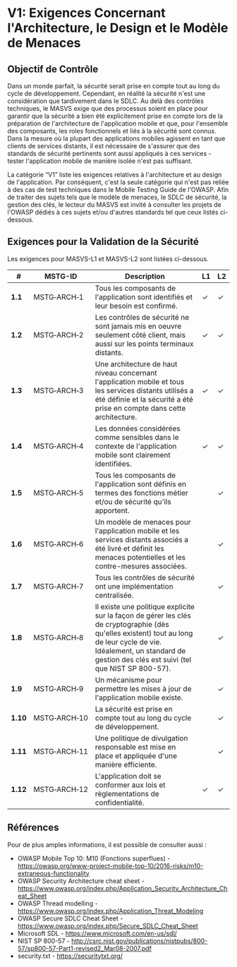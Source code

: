 # V1: Exigences Concernant l'Architecture, le Design et le Modèle de Menaces

## Objectif de Contrôle

Dans un monde parfait, la sécurité serait prise en compte tout au long du cycle de développement. Cependant, en réalité la sécurité n'est une considération que tardivement dans le SDLC. Au delà des contrôles techniques, le MASVS exige que des processus soient en place pour garantir que la sécurité a bien été explicitement prise en compte lors de la préparation de l'architecture de l'application mobile et que, pour l'ensemble des composants, les roles fonctionnels et liés à la sécurité sont connus. Dans la mesure où la plupart des applications mobiles agissent en tant que clients de services distants, il est nécessaire de s'assurer que des standards de sécurité pertinents sont aussi appliqués à ces services - tester l'application mobile de manière isolée n'est pas suffisant.

La catégorie “V1” liste les exigences relatives à l'architecture et au design de l'application. Par conséquent, c'est la seule catégorie qui n'est pas reliée à des cas de test techniques dans le Mobile Testing Guide de l'OWASP. Afin de traiter des sujets tels que le modèle de menaces, le SDLC de sécurité, la gestion des clés, le lecteur du MASVS est invité à consulter les projets de l'OWASP dédiés à ces sujets et/ou d'autres standards tel que ceux listés ci-dessous.

<div style="page-break-after: always;">
</div>

## Exigences pour la Validation de la Sécurité

Les exigences pour MASVS-L1 et MASVS-L2 sont listées ci-dessous.

| # | MSTG-ID | Description | L1 | L2 |
| --- | --- | --- | --- | --- |
| **1.1** | MSTG‑ARCH‑1 | Tous les composants de l'application sont identifiés et leur besoin est confirmé. | ✓ | ✓ |
| **1.2** | MSTG‑ARCH‑2 | Les contrôles de sécurité ne sont jamais mis en oeuvre seulement côté client, mais aussi sur les points terminaux distants. | ✓ | ✓ |
| **1.3** | MSTG‑ARCH‑3 | Une architecture de haut niveau concernant l'application mobile et tous les services distants utilisés a été définie et la sécurité a été prise en compte dans cette architecture. | ✓ | ✓ |
| **1.4** | MSTG‑ARCH‑4 | Les données considérées comme sensibles dans le contexte de l'application mobile sont clairement identifiées. | ✓ | ✓ |
| **1.5** | MSTG‑ARCH‑5 | Tous les composants de l'application sont définis en termes des fonctions métier et/ou de sécurité qu'ils apportent. |   | ✓ |
| **1.6** | MSTG‑ARCH‑6 | Un modèle de menaces pour l'application mobile et les services distants associés a été livré et définit les menaces potentielles et les contre-mesures associées. |   | ✓ |
| **1.7** | MSTG‑ARCH‑7 | Tous les contrôles de sécurité ont une implémentation centralisée. |   | ✓ |
| **1.8** | MSTG‑ARCH‑8 | Il existe une politique explicite sur la façon de gérer les clés de cryptographie (dès qu'elles existent) tout au long de leur cycle de vie. Idéalement, un standard de gestion des clés est suivi (tel que NIST SP 800-57). |   | ✓ |
| **1.9** | MSTG‑ARCH‑9 | Un mécanisme pour permettre les mises à jour de l'application mobile existe. |   | ✓ |
| **1.10** | MSTG‑ARCH‑10 | La sécurité est prise en compte tout au long du cycle de développement. |   | ✓ |
| **1.11** | MSTG‑ARCH‑11 | Une politique de divulgation responsable est mise en place et appliquée d'une manière efficiente. |  | ✓ |
| **1.12** | MSTG‑ARCH‑12 | L'application doit se conformer aux lois et règlementations de confidentialité. | ✓ | ✓ |

## Références

Pour de plus amples informations, il est possible de consulter aussi :

- OWASP Mobile Top 10: M10 (Fonctions superflues) - <https://owasp.org/www-project-mobile-top-10/2016-risks/m10-extraneous-functionality>
- OWASP Security Architecture cheat sheet - <https://www.owasp.org/index.php/Application_Security_Architecture_Cheat_Sheet>
- OWASP Thread modelling - <https://www.owasp.org/index.php/Application_Threat_Modeling>
- OWASP Secure SDLC Cheat Sheet - <https://www.owasp.org/index.php/Secure_SDLC_Cheat_Sheet>
- Microsoft SDL - <https://www.microsoft.com/en-us/sdl/>
- NIST SP 800-57 - <http://csrc.nist.gov/publications/nistpubs/800-57/sp800-57-Part1-revised2_Mar08-2007.pdf>
- security.txt - <https://securitytxt.org/>
